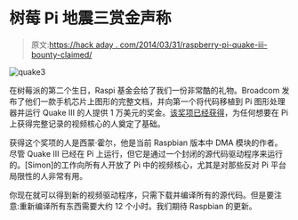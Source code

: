 # 树莓 Pi 地震三赏金声称

> 原文:[https://hack aday . com/2014/03/31/raspberry-pi-quake-iii-bounty-claimed/](https://hackaday.com/2014/03/31/raspberry-pi-quake-iii-bounty-claimed/)

![quake3](../Images/1708b1b11f4850c614bbd8e03b0c75e5.png)

在树莓派的第二个生日，Raspi 基金会给了我们一份非常酷的礼物。Broadcom 发布了他们一款手机芯片上图形的完整文档，并向第一个将代码移植到 Pi 图形处理器并运行 Quake III 的人提供 1 万美元的奖金。[该奖项已经获得](http://www.raspberrypi.org/archives/6561)，为任何想要在 Pi 上获得完整记录的视频核心的人奠定了基础。

获得这个奖项的人是西蒙·霍尔，他是当前 Raspbian 版本中 DMA 模块的作者。尽管 Quake III 已经在 Pi 上运行，但它是通过一个封闭的源代码驱动程序来运行的。[Simon]的工作向所有人开放了 Pi 中的视频核心，尤其是对那些反对 Pi 平台局限性的人非常有用。

你现在就可以得到新的视频驱动程序，只需下载并编译所有的源代码。但是要注意:重新编译所有东西需要大约 12 个小时。我们期待 Raspbian 的更新。
